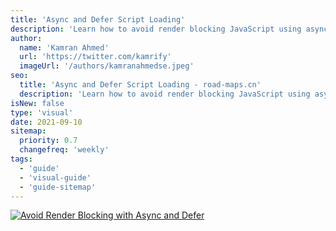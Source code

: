 ```yaml
---
title: 'Async and Defer Script Loading'
description: 'Learn how to avoid render blocking JavaScript using async and defer scripts.'
author:
  name: 'Kamran Ahmed'
  url: 'https://twitter.com/kamrify'
  imageUrl: '/authors/kamranahmedse.jpeg'
seo:
  title: 'Async and Defer Script Loading - road-maps.cn'
  description: 'Learn how to avoid render blocking JavaScript using async and defer scripts.'
isNew: false
type: 'visual'
date: 2021-09-10
sitemap:
  priority: 0.7
  changefreq: 'weekly'
tags:
  - 'guide'
  - 'visual-guide'
  - 'guide-sitemap'
---
```


[![Avoid Render Blocking with Async and Defer](/guides/avoid-render-blocking-javascript-with-async-defer.png)](/guides/avoid-render-blocking-javascript-with-async-defer.png)
